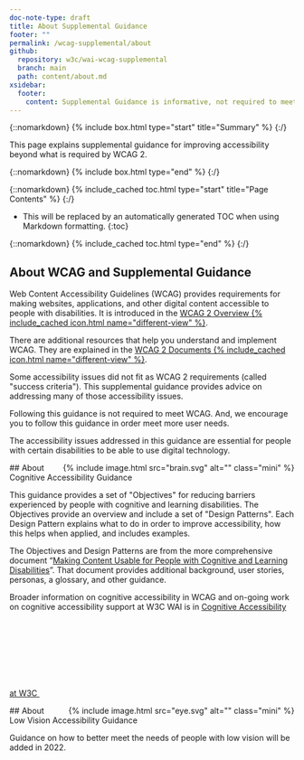 ```yaml
---
doc-note-type: draft
title: About Supplemental Guidance
footer: ""
permalink: /wcag-supplemental/about
github:
  repository: w3c/wai-wcag-supplemental
  branch: main
  path: content/about.md
xsidebar:
  footer:
    content: Supplemental Guidance is informative, not required to meet WCAG.
---
```


{::nomarkdown} {% include box.html type="start" title="Summary" %} {:/}

This page explains supplemental guidance for improving accessibility beyond what is required by WCAG 2.

{::nomarkdown}
{% include box.html type="end" %}
{:/}

{::nomarkdown}
{% include_cached toc.html type="start" title="Page Contents" %}
{:/}

- This will be replaced by an automatically generated TOC when using Markdown formatting.
{:toc}

{::nomarkdown}
{% include_cached toc.html type="end" %}
{:/}

## About WCAG and Supplemental Guidance

Web Content Accessibility Guidelines (WCAG) provides requirements for making websites, applications, and other digital content accessible to people with disabilities. It is introduced in the [WCAG 2 Overview {% include_cached icon.html name="different-view" %}](https://www.w3.org/WAI/standards-guidelines/wcag/).

There are additional resources that help you understand and implement WCAG. They are explained in the [WCAG 2 Documents {% include_cached icon.html name="different-view" %}](https://www.w3.org/WAI/standards-guidelines/wcag/docs/).

Some accessibility issues did not fit as WCAG 2 requirements (called "success criteria"). This supplemental guidance provides advice on addressing many of those accessibility issues.

Following this guidance is not required to meet WCAG. And, we encourage you to follow this guidance in order meet more user needs.

The accessibility issues addressed in this guidance are essential for people with certain disabilities to be able to use digital technology.

<div style="float:right; margin-left:1em;">
{% include image.html src="brain.svg" alt="" class="mini" %}
</div>
## About Cognitive Accessibility Guidance

This guidance provides a set of "Objectives" for reducing barriers experienced by people with cognitive and learning disabilities. The Objectives provide an overview and include a set of "Design Patterns". Each Design Pattern explains what to do in order to improve accessibility, how this helps when applied, and includes examples.

The Objectives and Design Patterns are from the more comprehensive document “[Making Content Usable for People with Cognitive and Learning Disabilities](https://www.w3.org/TR/coga-usable/)”. That document provides additional background, user stories, personas, a glossary, and other guidance.

Broader information on cognitive accessibility in WCAG and on-going work on cognitive accessibility support at W3C WAI is in [Cognitive Accessibility at W3C <svg focusable="false" aria-hidden="true" class="icon-different-view "><use xlink:href="/assets/images/icons.svg#icon-different-view"></use></svg>](https://www.w3.org/WAI/cognitive/)

<div style="float:right; margin-left:1em;">
{% include image.html src="eye.svg" alt="" class="mini" %}
</div>
## About Low Vision Accessibility Guidance

Guidance on how to better meet the needs of people with low vision will be added in 2022.
